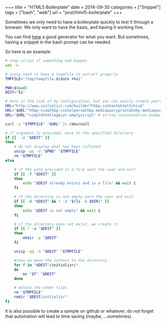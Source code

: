 +++
title = "HTML5 Boilerplate"
date = 2014-09-30
categories =  ["Snippet"]
tags = ["bash", "web"]
url = "post/html5-boilerplate"
+++

Sometimes we only need to have a boilerplate quickly to test it through a
browser. We only want to have the basis, and having it working fine.

You can find [here](http://www.initializr.com/) a good generator for what you
want. But sometimes, having a snippet in the bash prompt can be needed.

So here is an example:

```bash
# stop script if something bad happen
set -e

# unzip need to have a tempfile to extract properly
TMPFILE="/tmp/tempfile.$(date +%s)"

PWD=$(pwd)
DEST="$1"

# here is the link of my configuration, but you can easily create yours
URL="http://www.initializr.com/builder?h5bp-content&html5shiv&"
URL="$URL""h5bp-css&h5bp-csshelpers&h5bp-mediaqueryprint&h5bp-mediaqueries&"
URL="$URL""simplehtmltag&izr-emptyscript" # string concatenation example

curl -o "$TMPFILE" "$URL" 2> /dev/null

# if argument is provided, move to the specified directory
if [[  -z "$DEST" ]]
then
    # do not display what has been inflated
    unzip -qq -d "$PWD" "$TMPFILE"
    rm "$TMPFILE"
else

    # if the path provided is a file warn the user and exit
    if [[ -f "$DEST" ]]
    then
        echo "$DEST already exists and is a file" && exit 1
    fi

    # if the directory is not empty warn the user and exit
    if [[ -d "$DEST" && ! -z "$(ls -A $DIR)" ]]
    then
        echo "$DEST is not empty" && exit 1
    fi

    # if the directory does not exist, we create it
    if [[ ! -a "$DEST" ]]
    then
        mkdir -p "$DEST"
    fi

    unzip -qq -d "$DEST" "$TMPFILE"

    #then we move the content to the directory
    for f in "$DEST"/initializr/*
    do
        mv "$f" "$DEST"
    done

    # delete the other files
    rm "$TMPFILE"
    rmdir "$DEST/initializr"
fi
```

it is also possible to create a sample on github or whatever, do not forget that
automation will lead to time saving (maybe, ...sometimes).
